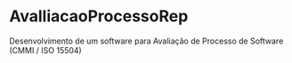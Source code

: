 AvalliacaoProcessoRep
=====================

Desenvolvimento de um software para Avaliação de Processo de Software (CMMI / ISO 15504)
